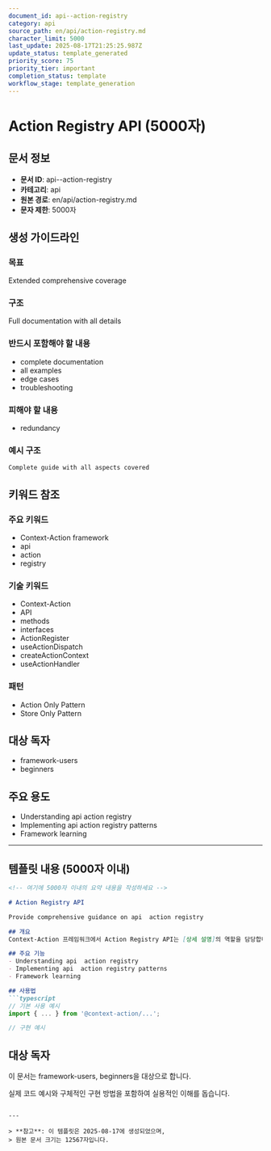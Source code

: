 ```yaml
---
document_id: api--action-registry
category: api
source_path: en/api/action-registry.md
character_limit: 5000
last_update: 2025-08-17T21:25:25.987Z
update_status: template_generated
priority_score: 75
priority_tier: important
completion_status: template
workflow_stage: template_generation
---
```


# Action Registry API (5000자)

## 문서 정보
- **문서 ID**: api--action-registry
- **카테고리**: api
- **원본 경로**: en/api/action-registry.md
- **문자 제한**: 5000자

## 생성 가이드라인

### 목표
Extended comprehensive coverage

### 구조
Full documentation with all details

### 반드시 포함해야 할 내용
- complete documentation
- all examples
- edge cases
- troubleshooting

### 피해야 할 내용  
- redundancy

### 예시 구조
```
Complete guide with all aspects covered
```

## 키워드 참조

### 주요 키워드
- Context-Action framework
- api
- action
- registry

### 기술 키워드
- Context-Action
- API
- methods
- interfaces
- ActionRegister
- useActionDispatch
- createActionContext
- useActionHandler

### 패턴
- Action Only Pattern
- Store Only Pattern

## 대상 독자
- framework-users
- beginners

## 주요 용도
- Understanding api  action registry
- Implementing api  action registry patterns
- Framework learning

---

## 템플릿 내용 (5000자 이내)

```markdown
<!-- 여기에 5000자 이내의 요약 내용을 작성하세요 -->

# Action Registry API

Provide comprehensive guidance on api  action registry

## 개요
Context-Action 프레임워크에서 Action Registry API는 [상세 설명]의 역할을 담당합니다.

## 주요 기능
- Understanding api  action registry
- Implementing api  action registry patterns
- Framework learning

## 사용법
```typescript
// 기본 사용 예시
import { ... } from '@context-action/...';

// 구현 예시
```

## 대상 독자
이 문서는 framework-users, beginners을 대상으로 합니다.

실제 코드 예시와 구체적인 구현 방법을 포함하여 실용적인 이해를 돕습니다.
```

---

> **참고**: 이 템플릿은 2025-08-17에 생성되었으며, 
> 원본 문서 크기는 12567자입니다.
